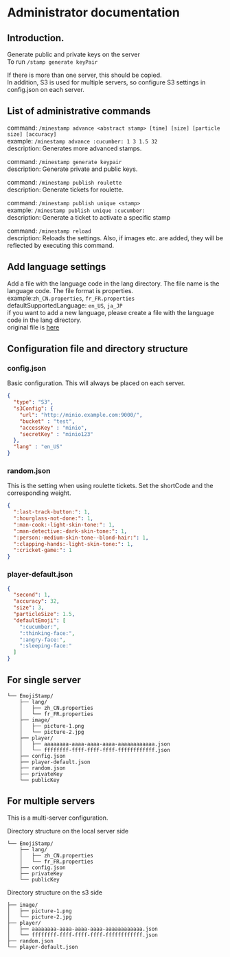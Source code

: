 # Administrator documentation

## Introduction.
Generate public and private keys on the server<br>
To run `/stamp generate keyPair`<br>

If there is more than one server, this should be copied. <br>
In addition, S3 is used for multiple servers, so configure S3 settings in config.json on each server.

## List of administrative commands
command: `/minestamp advance <abstract stamp> [time] [size] [particle size] [accuracy]`<br>
example: `/minestamp advance :cucumber: 1 3 1.5 32`<br>
description: Generates more advanced stamps.<br>

command: `/minestamp generate keypair`<br>
description: Generate private and public keys.<br>

command: `/minestamp publish roulette`<br>
description: Generate tickets for roulette.<br>

command: `/minestamp publish unique <stamp>`<br>
example: `/minestamp publish unique :cucumber:`<br>
description: Generate a ticket to activate a specific stamp<br>

command: `/minestamp reload`<br>
description: Reloads the settings. Also, if images etc. are added, they will be reflected by executing this command.<br>

## Add language settings

Add a file with the language code in the lang directory. The file name is the language code. The file format is
properties. <br>
example:`zh_CN.properties`, `fr_FR.properties` <br>
defaultSupportedLanguage: `en_US`, `ja_JP` <br>
if you want to add a new language, please create a file with the language code in the lang directory. <br>
original file is [here](https://github.com/Nlkomaru/MineStamp/blob/master/src/main/resources/lang/en_US.properties) <br>


## Configuration file and directory structure

### config.json
Basic configuration. This will always be placed on each server.

```json
{
  "type": "S3",
  "s3Config": {
    "url": "http://minio.example.com:9000/",
    "bucket" : "test",
    "accessKey" : "minio",
    "secretKey" : "minio123"
  },
  "lang" : "en_US"
}
```
### random.json
This is the setting when using roulette tickets. Set the shortCode and the corresponding weight.

```json
{
  ":last-track-button:": 1,
  ":hourglass-not-done:": 1,
  ":man-cook:-light-skin-tone:": 1,
  ":man-detective:-dark-skin-tone:": 1,
  ":person:-medium-skin-tone--blond-hair:": 1,
  ":clapping-hands:-light-skin-tone:": 1,
  ":cricket-game:": 1
}
```

### player-default.json
```json
{
  "second": 1,
  "accuracy": 32,
  "size": 3,
  "particleSize": 1.5,
  "defaultEmoji": [
    ":cucumber:",
    ":thinking-face:",
    ":angry-face:",
    ":sleeping-face:"
  ]
}
```

## For single server
```
└── EmojiStamp/
    ├── lang/
    │   ├── zh_CN.properties
    │   └── fr_FR.properties
    ├── image/
    │   ├── picture-1.png
    │   └── picture-2.jpg
    ├── player/
    │   ├── aaaaaaaa-aaaa-aaaa-aaaa-aaaaaaaaaaaa.json
    │   └── ffffffff-ffff-ffff-ffff-ffffffffffff.json
    ├── config.json
    ├── player-default.json
    ├── random.json
    ├── privateKey
    └── publicKey
```

## For multiple servers
This is a multi-server configuration.

Directory structure on the local server side
```
└── EmojiStamp/
    ├── lang/
    │   ├── zh_CN.properties
    │   └── fr_FR.properties
    ├── config.json
    ├── privateKey
    └── publicKey
```

Directory structure on the s3 side
```
├── image/
│   ├── picture-1.png
│   └── picture-2.jpg
├── player/
│   ├── aaaaaaaa-aaaa-aaaa-aaaa-aaaaaaaaaaaa.json
│   └── ffffffff-ffff-ffff-ffff-ffffffffffff.json
├── random.json
└── player-default.json
```




